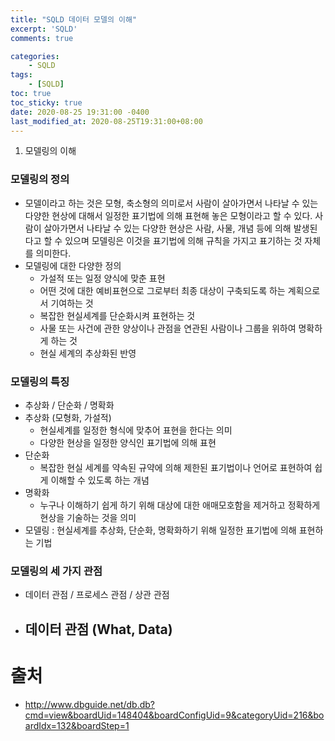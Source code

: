 ```yaml
---
title: "SQLD 데이터 모델의 이해"
excerpt: 'SQLD'
comments: true

categories:
    - SQLD
tags:
    - [SQLD]
toc: true
toc_sticky: true
date: 2020-08-25 19:31:00 -0400
last_modified_at: 2020-08-25T19:31:00+08:00
---
```


1. 모델링의 이해

### 모델링의 정의

- 모델이라고 하는 것은 모형, 축소형의 의미로서 사람이 살아가면서 나타날 수 있는 다양한 현상에 대해서 일정한 표기법에 의해 표현해 놓은 모형이라고 할 수 있다. 사람이 살아가면서 나타날 수 있는 다양한 현상은 사람, 사물, 개념 등에 의해 발생된다고 할 수 있으며 모델링은 이것을 표기법에 의해 규칙을 가지고 표기하는 것 자체를 의미한다.
- 모델링에 대한 다양한 정의
  - 가설적 또는 일정 양식에 맞춘 표현
  - 어떤 것에 대한 예비표현으로 그로부터 최종 대상이 구축되도록 하는 계획으로서 기여하는 것
  - 복잡한 현실세계를 단순화시켜 표현하는 것
  - 사물 또는 사건에 관한 양상이나 관점을 연관된 사람이나 그룹을 위하여 명확하게 하는 것
  - 현실 세계의 추상화된 반영

### 모델링의 특징

- 추상화 / 단순화 / 명확화
- 추상화 (모형화, 가설적)
  - 현실세계를 일정한 형식에 맞추어 표현을 한다는 의미
  - 다양한 현상을 일정한 양식인 표기법에 의해 표현
- 단순화
  - 복잡한 현실 세계를 약속된 규약에 의해 제한된 표기법이나 언어로 표현하여 쉽게 이해할 수 있도록 하는 개념
- 명확화
  - 누구나 이해하기 쉽게 하기 위해 대상에 대한 애매모호함을 제거하고 정확하게 현상을 기술하는 것을 의미
- 모델링 : 현실세계를 추상화, 단순화, 명확화하기 위해 일정한 표기법에 의해 표현하는 기법

### 모델링의 세 가지 관점

- 데이터 관점 / 프로세스 관점 / 상관 관점
- 데이터 관점 (What, Data)
  -

# 출처

- <http://www.dbguide.net/db.db?cmd=view&boardUid=148404&boardConfigUid=9&categoryUid=216&boardIdx=132&boardStep=1>
